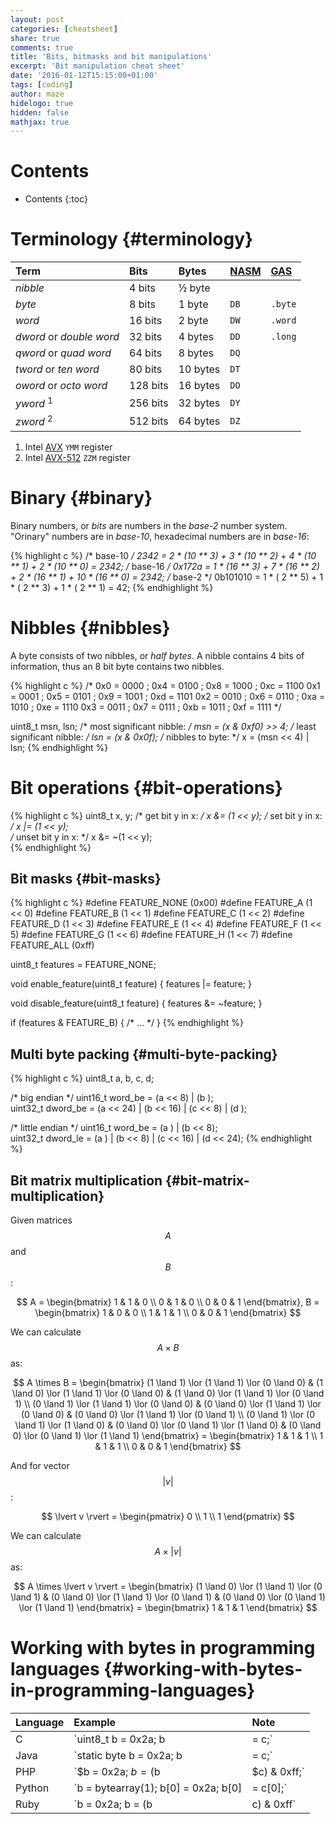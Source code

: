 ```yaml
---
layout: post
categories: [cheatsheet]
share: true
comments: true
title: 'Bits, bitmasks and bit manipulations'
excerpt: 'Bit manipulation cheat sheet'
date: '2016-01-12T15:15:00+01:00'
tags: [coding]
author: maze
hidelogo: true
hidden: false
mathjax: true
---
```


# Contents

*  Contents
{:toc}

# Terminology {#terminology}

| Term                        | Bits     | Bytes    | [NASM][] | [GAS][]
|:--------------------------- |:---------|:---------|:---------|:-----------
| *nibble*                    | 4 bits   | ½ byte   |          |
| *byte*                      | 8 bits   | 1 byte   | `DB`     | `.byte`
| *word*                      | 16 bits  | 2 byte   | `DW`     | `.word`
| *dword* or *double word*    | 32 bits  | 4 bytes  | `DD`     | `.long`
| *qword* or *quad word*      | 64 bits  | 8 bytes  | `DQ`     |
| *tword* or *ten word*       | 80 bits  | 10 bytes | `DT`     |
| *oword* or *octo word*      | 128 bits | 16 bytes | `DO`     |
| *yword* <sup>1</sup>        | 256 bits | 32 bytes | `DY`     |
| *zword* <sup>2</sup>        | 512 bits | 64 bytes | `DZ`     |

1.  Intel [AVX](https://en.wikipedia.org/wiki/Advanced_Vector_Extensions) `YMM` register
2.  Intel [AVX-512](https://en.wikipedia.org/wiki/AVX-512) `ZZM` register

[GAS]: http://tigcc.ticalc.org/doc/gnuasm.html
[NASM]: http://www.nasm.us

# Binary {#binary}

Binary numbers, or *bits* are numbers in the *base-2* number system. "Orinary"
numbers are in *base-10*, hexadecimal numbers are in *base-16*:

{% highlight c %}
/* base-10 */
2342     = 2 * (10 ** 3) + 3 * (10 ** 2) + 4 * (10 ** 1) + 2 * (10 ** 0)  = 2342;
/* base-16 */
0x172a   = 1 * (16 ** 3) + 7 * (16 ** 2) + 2 * (16 ** 1) + 10 * (16 ** 0) = 2342;
/* base-2 */
0b101010 = 1 * ( 2 ** 5) + 1 * ( 2 ** 3) + 1 * ( 2 ** 1)                  =   42;
{% endhighlight %}

# Nibbles {#nibbles}

A byte consists of two nibbles, or *half bytes*. A nibble contains 4 bits of
information, thus an 8 bit byte contains two nibbles.

{% highlight c %}
/*
0x0 = 0000 ; 0x4 = 0100 ; 0x8 = 1000 ; 0xc = 1100
0x1 = 0001 ; 0x5 = 0101 ; 0x9 = 1001 ; 0xd = 1101
0x2 = 0010 ; 0x6 = 0110 ; 0xa = 1010 ; 0xe = 1110
0x3 = 0011 ; 0x7 = 0111 ; 0xb = 1011 ; 0xf = 1111
*/

uint8_t msn, lsn;
/*  most significant nibble: */   msn = (x & 0xf0) >> 4;
/* least significant nibble: */   lsn = (x & 0x0f);
/*          nibbles to byte: */     x = (msn << 4) | lsn;
{% endhighlight %}

# Bit operations {#bit-operations}

{% highlight c %}
uint8_t x, y;
/*   get bit y in x: */            x &=  (1 << y);
/*   set bit y in x: */            x |=  (1 << y);  
/* unset bit y in x: */            x &= ~(1 << y);  
{% endhighlight %}

## Bit masks {#bit-masks}

{% highlight c %}
#define FEATURE_NONE    (0x00)
#define FEATURE_A       (1 << 0)
#define FEATURE_B       (1 << 1)
#define FEATURE_C       (1 << 2)
#define FEATURE_D       (1 << 3)
#define FEATURE_E       (1 << 4)
#define FEATURE_F       (1 << 5)
#define FEATURE_G       (1 << 6)
#define FEATURE_H       (1 << 7)
#define FEATURE_ALL     (0xff)

uint8_t features = FEATURE_NONE;

void enable_feature(uint8_t feature) {
    features |= feature;
}

void disable_feature(uint8_t feature) {
    features &= ~feature;
}

if (features & FEATURE_B) {
    /* ... */
}
{% endhighlight %}

## Multi byte packing {#multi-byte-packing}

{% highlight c %}
uint8_t a, b, c, d;

/* big endian */
uint16_t  word_be = (a <<  8) | (b      );                         
uint32_t dword_be = (a << 24) | (b << 16) | (c <<  8) | (d      );

/* little endian */
uint16_t  word_be = (a      ) | (b <<  8);                         
uint32_t dword_le = (a      ) | (b <<  8) | (c << 16) | (d << 24);
{% endhighlight %}

## Bit matrix multiplication {#bit-matrix-multiplication}

Given matrices $$ A $$ and $$ B $$:

$$
A = \begin{bmatrix}
1 & 1 & 0 \\
0 & 1 & 0 \\
0 & 0 & 1
\end{bmatrix},
B = \begin{bmatrix}
1 & 0 & 0 \\
1 & 1 & 1 \\
0 & 0 & 1
\end{bmatrix}
$$

We can calculate $$ A \times B $$ as:

$$
A \times B = \begin{bmatrix}
(1 \land 1) \lor (1 \land 1) \lor (0 \land 0) &
(1 \land 0) \lor (1 \land 1) \lor (0 \land 0) &
(1 \land 0) \lor (1 \land 1) \lor (0 \land 1) \\
(0 \land 1) \lor (1 \land 1) \lor (0 \land 0) &
(0 \land 0) \lor (1 \land 1) \lor (0 \land 0) &
(0 \land 0) \lor (1 \land 1) \lor (0 \land 1) \\
(0 \land 1) \lor (0 \land 1) \lor (1 \land 0) &
(0 \land 0) \lor (0 \land 1) \lor (1 \land 0) &
(0 \land 0) \lor (0 \land 1) \lor (1 \land 1)
\end{bmatrix} = \begin{bmatrix}
1 & 1 & 1 \\
1 & 1 & 1 \\
0 & 0 & 1
\end{bmatrix}
$$

And for vector $$ \lvert v \rvert $$:

$$
\lvert v \rvert = \begin{pmatrix} 0 \\ 1 \\ 1 \end{pmatrix}
$$

We can calculate $$ A \times \lvert v \rvert $$ as:

$$
A \times \lvert v \rvert = \begin{bmatrix}
(1 \land 0) \lor (1 \land 1) \lor (0 \land 1) &
(0 \land 0) \lor (1 \land 1) \lor (0 \land 1) &
(0 \land 0) \lor (0 \land 1) \lor (1 \land 1)
\end{bmatrix} = \begin{bmatrix} 1 & 1 & 1 \end{bmatrix}
$$

# Working with bytes in programming languages {#working-with-bytes-in-programming-languages}

| Language          | Example                                        | Note
|:----------------- |:-----------------------------------------------|:-------------------------------------------------------
| C                 | `uint8_t b = 0x2a; b |= c;`                    | Masking may be required
| Java              | `static byte b = 0x2a; b |= c;`                | Guaranteed to be 8 bit byte
| PHP               | `$b = 0x2a; $b = ($b | $c) & 0xff;`            | No byte type, masking required (depends on size of `c`)
| Python            | `b = bytearray(1); b[0] = 0x2a; b[0] |= c[0];` | Guaranteed to be 8 bit byte
| Ruby              | `b = 0x2a; b = (b | c) & 0xff`                 | No byte type, masking required (depends on size of `c`)